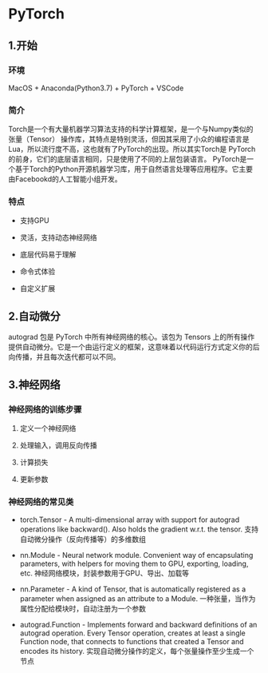 # PyTorch

## 1.开始

### 环境

MacOS + Anaconda(Python3.7) + PyTorch + VSCode

### 简介

Torch是一个有大量机器学习算法支持的科学计算框架，是一个与Numpy类似的张量（Tensor） 操作库，其特点是特别灵活，但因其采用了小众的编程语言是Lua，所以流行度不高，这也就有了PyTorch的出现。所以其实Torch是 PyTorch的前身，它们的底层语言相同，只是使用了不同的上层包装语言。
PyTorch是一个基于Torch的Python开源机器学习库，用于自然语言处理等应用程序。它主要由Facebookd的人工智能小组开发。

### 特点

* 支持GPU

* 灵活，支持动态神经网络

* 底层代码易于理解

* 命令式体验

* 自定义扩展

## 2.自动微分

autograd 包是 PyTorch 中所有神经网络的核心。该包为 Tensors 上的所有操作提供自动微分。它是一个由运行定义的框架，这意味着以代码运行方式定义你的后向传播，并且每次迭代都可以不同。

## 3.神经网络

### 神经网络的训练步骤

1. 定义一个神经网络

2. 处理输入，调用反向传播

3. 计算损失

4. 更新参数

### 神经网络的常见类

* torch.Tensor - A multi-dimensional array with support for autograd operations like backward(). Also holds the gradient w.r.t. the tensor.
支持自动微分操作（反向传播等）的多维数组

* nn.Module - Neural network module. Convenient way of encapsulating parameters, with helpers for moving them to GPU, exporting, loading, etc.
神经网络模块，封装参数用于GPU、导出、加载等

* nn.Parameter - A kind of Tensor, that is automatically registered as a parameter when assigned as an attribute to a Module.
一种张量，当作为属性分配给模块时，自动注册为一个参数

* autograd.Function - Implements forward and backward definitions of an autograd operation. Every Tensor operation, creates at least a single Function node, that connects to functions that created a Tensor and encodes its history.
实现自动微分操作的定义，每个张量操作至少生成一个节点
